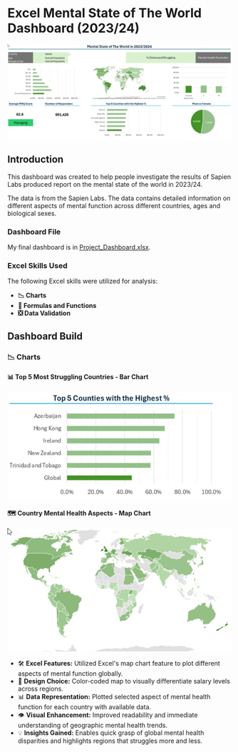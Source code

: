 # Excel Mental State of The World Dashboard (2023/24)

![World-Mental-State_Dashboard](Resourses/Images/Final_Dashboard.gif)

## Introduction

This dashboard was created to help people investigate the results of Sapien Labs produced report on the mental state of the world in 2023/24. 

The data is from the Sapien Labs. The data contains detailed information on different aspects of mental function across different countries, ages and biological sexes.

### Dashboard File

My final dashboard is in [Project_Dashboard.xlsx](Project_Dashboard.xlsx).

### Excel Skills Used

The following Excel skills were utilized for analysis:

- **📉 Charts**
- **🧮 Formulas and Functions**
- **❎ Data Validation**

## Dashboard Build

### 📉 Charts

#### 📊 Top 5 Most Struggling Countries - Bar Chart

![Top_5_Countries_Chart](Resourses/Images/Top_5_Countries_Chart.png)

#### 🗺️ Country Mental Health Aspects - Map Chart

![Country_Map](Resourses/Images/Country_Map.gif)

- 🛠️ **Excel Features:** Utilized Excel's map chart feature to plot different aspects of mental function globally.
- 🎨 **Design Choice:** Color-coded map to visually differentiate salary levels across regions.
- 📊 **Data Representation:** Plotted selected aspect of mental health function for each country with available data.
- 👁️ **Visual Enhancement:** Improved readability and immediate understanding of geographic mental health trends.
- 💡 **Insights Gained:** Enables quick grasp of global mental health disparities and highlights regions that struggles more and less.
